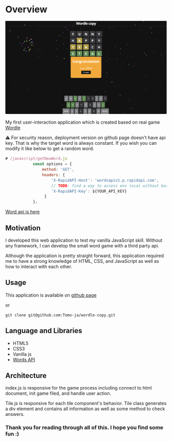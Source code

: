 # Overview

<img src="/Preview.png" alt="Preview of the App">

My first user-interaction application which is created based on real game [Wordle]('https://www.nytimes.com/games/wordle/index.html')

⚠️ For security reason, deployment version on github page doesn't have api key. That is why the target word is always constant. If you wish you can modify it like below to get a random word.

```javascript
# /javascript/getNewWord.js
			const options = {
				method: 'GET',
				headers: {
					'X-RapidAPI-Host': 'wordsapiv1.p.rapidapi.com',
					// TODO: find a way to access env local without backend
					'X-RapidAPI-Key': ${YOUR_API_KEY}
                 }
		    };
```

[Word api is here]('https://rapidapi.com/dpventures/api/wordsapi/')

## Motivation

I developed this web application to test my vanilla JavaScript skill. Without any framework, I can develop the small word game with a third party api.

Although the application is pretty straight forward, this application required me to have a strong knowledge of HTML, CSS, and JavaScript as well as how to interact with each other.

## Usage

This application is available on [github page]('https://tomo-ja.github.io/wordle-copy/')

or

```
git clone git@github.com:Tomo-ja/wordle-copy.git
```

## Language and Libraries

- HTML5
- CSS3
- Vanilla js
- [Words API]('https://rapidapi.com/dpventures/api/wordsapi/')

## Architecture

index.js is responsive for the game process including connect to html document, init game filed, and handle user action.

Tile.js is responsive for each tile component's behavior. Tile class generates a div element and contains all information as well as some method to check answers.

### Thank you for reading through all of this. I hope you find some fun :)
